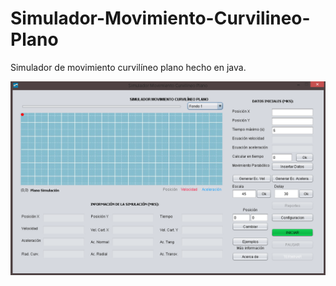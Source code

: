 # Simulador-Movimiento-Curvilineo-Plano
Simulador de movimiento curvilíneo plano hecho en java.

![Alt text](screenshots/home.png)
